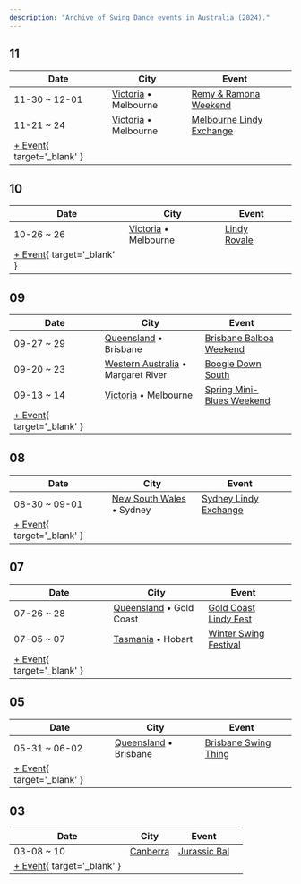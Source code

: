 ```yaml
---
description: "Archive of Swing Dance events in Australia (2024)."
---
```


## 11

| Date | City | Event | |
| --- | --- | --- | --- |
| 11-30 ~ 12-01 | [Victoria](by_city.md#victoria) • Melbourne | [Remy & Ramona Weekend](remy-n-ramona-weekend-2024.md) |  |
| 11-21 ~ 24 | [Victoria](by_city.md#victoria) • Melbourne | [Melbourne Lindy Exchange](melbourne-lindy-exchange-2024.md) |  |
| [+ Event](https://github.com/swingdance/events/issues/new?assignees=&labels=add+event&projects=&template=02-add_entity.yml&title=%5B2024%2Fau%5D%20%3CName%3E&region=au&province=&city=&org_id=&date_starts=2024-11-&date_ends=2024-11-){ target='_blank' }

## 10

| Date | City | Event | |
| --- | --- | --- | --- |
| 10-26 ~ 26 | [Victoria](by_city.md#victoria) • Melbourne | [Lindy Rovale](lindy-rovale-2024.md) |  |
| [+ Event](https://github.com/swingdance/events/issues/new?assignees=&labels=add+event&projects=&template=02-add_entity.yml&title=%5B2024%2Fau%5D%20%3CName%3E&region=au&province=&city=&org_id=&date_starts=2024-10-&date_ends=2024-10-){ target='_blank' }

## 09

| Date | City | Event | |
| --- | --- | --- | --- |
| 09-27 ~ 29 | [Queensland](by_city.md#queensland) • Brisbane | [Brisbane Balboa Weekend](brisbane-balboa-weekend-2024.md) |  |
| 09-20 ~ 23 | [Western Australia](by_city.md#western-australia) • Margaret River | [Boogie Down South](boogie-down-south-2024.md) |  |
| 09-13 ~ 14 | [Victoria](by_city.md#victoria) • Melbourne | [Spring Mini-Blues Weekend](spring-mini-blues-weekend-2024.md) |  |
| [+ Event](https://github.com/swingdance/events/issues/new?assignees=&labels=add+event&projects=&template=02-add_entity.yml&title=%5B2024%2Fau%5D%20%3CName%3E&region=au&province=&city=&org_id=&date_starts=2024-09-&date_ends=2024-09-){ target='_blank' }

## 08

| Date | City | Event | |
| --- | --- | --- | --- |
| 08-30 ~ 09-01 | [New South Wales](by_city.md#new-south-wales) • Sydney | [Sydney Lindy Exchange](sydney-lindy-exchange-2024.md) |  |
| [+ Event](https://github.com/swingdance/events/issues/new?assignees=&labels=add+event&projects=&template=02-add_entity.yml&title=%5B2024%2Fau%5D%20%3CName%3E&region=au&province=&city=&org_id=&date_starts=2024-08-&date_ends=2024-08-){ target='_blank' }

## 07

| Date | City | Event | |
| --- | --- | --- | --- |
| 07-26 ~ 28 | [Queensland](by_city.md#queensland) • Gold Coast | [Gold Coast Lindy Fest](gold-coast-lindy-fest-2024.md) |  |
| 07-05 ~ 07 | [Tasmania](by_city.md#tasmania) • Hobart | [Winter Swing Festival](winter-swing-festival-2024.md) |  |
| [+ Event](https://github.com/swingdance/events/issues/new?assignees=&labels=add+event&projects=&template=02-add_entity.yml&title=%5B2024%2Fau%5D%20%3CName%3E&region=au&province=&city=&org_id=&date_starts=2024-07-&date_ends=2024-07-){ target='_blank' }

## 05

| Date | City | Event | |
| --- | --- | --- | --- |
| 05-31 ~ 06-02 | [Queensland](by_city.md#queensland) • Brisbane | [Brisbane Swing Thing](brisbane-swing-thing-2024.md) |  |
| [+ Event](https://github.com/swingdance/events/issues/new?assignees=&labels=add+event&projects=&template=02-add_entity.yml&title=%5B2024%2Fau%5D%20%3CName%3E&region=au&province=&city=&org_id=&date_starts=2024-05-&date_ends=2024-05-){ target='_blank' }

## 03

| Date | City | Event | |
| --- | --- | --- | --- |
| 03-08 ~ 10 | [Canberra](by_city.md#canberra) | [Jurassic Bal](jurassic-bal-2024.md) |  |
| [+ Event](https://github.com/swingdance/events/issues/new?assignees=&labels=add+event&projects=&template=02-add_entity.yml&title=%5B2024%2Fau%5D%20%3CName%3E&region=au&province=&city=&org_id=&date_starts=2024-03-&date_ends=2024-03-){ target='_blank' }
